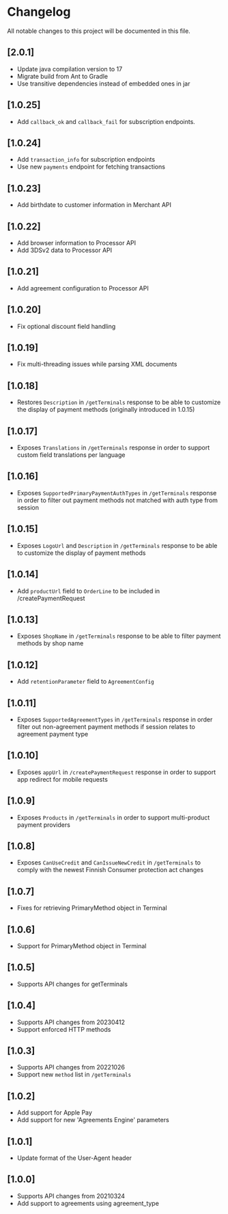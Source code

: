 # Changelog
All notable changes to this project will be documented in this file.

## [2.0.1]

- Update java compilation version to 17
- Migrate build from Ant to Gradle
- Use transitive dependencies instead of embedded ones in jar

## [1.0.25]

- Add `callback_ok` and `callback_fail` for subscription endpoints.

## [1.0.24]

- Add `transaction_info` for subscription endpoints
- Use new `payments` endpoint for fetching transactions

## [1.0.23]

- Add birthdate to customer information in Merchant API

## [1.0.22]

- Add browser information to Processor API
- Add 3DSv2 data to Processor API

## [1.0.21]

- Add agreement configuration to Processor API

## [1.0.20]

- Fix optional discount field handling

## [1.0.19]

- Fix multi-threading issues while parsing XML documents 

## [1.0.18]

- Restores `Description` in `/getTerminals` response to be able to customize the display of payment methods (originally introduced in 1.0.15)

## [1.0.17]

- Exposes `Translations` in `/getTerminals` response in order to support custom field translations per language

## [1.0.16]

- Exposes `SupportedPrimaryPaymentAuthTypes` in `/getTerminals` response in order to filter out payment methods not matched with auth type from session

## [1.0.15]

- Exposes `LogoUrl` and `Description` in `/getTerminals` response to be able to customize the display of payment methods

## [1.0.14]

- Add `productUrl` field to `OrderLine` to be included in /createPaymentRequest

## [1.0.13]

- Exposes `ShopName` in `/getTerminals` response to be able to filter payment methods by shop name

## [1.0.12]

- Add `retentionParameter` field to `AgreementConfig`

## [1.0.11]

- Exposes `SupportedAgreementTypes` in `/getTerminals` response in order filter out non-agreement payment methods if session relates to agreement payment type


## [1.0.10]

- Exposes `appUrl` in `/createPaymentRequest` response in order to support app redirect for mobile requests

## [1.0.9]

- Exposes `Products` in `/getTerminals` in order to support multi-product payment providers

## [1.0.8]

- Exposes `CanUseCredit` and `CanIssueNewCredit` in `/getTerminals` to comply with the newest Finnish Consumer protection act changes

## [1.0.7]

- Fixes for retrieving PrimaryMethod object in Terminal

## [1.0.6]

- Support for PrimaryMethod object in Terminal

## [1.0.5]

- Supports API changes for getTerminals

## [1.0.4]

- Supports API changes from 20230412
- Support enforced HTTP methods

## [1.0.3]

- Supports API changes from 20221026
- Support new `method` list in `/getTerminals`

## [1.0.2]

- Add support for Apple Pay
- Add support for new 'Agreements Engine' parameters

## [1.0.1]

- Update format of the User-Agent header

## [1.0.0]

- Supports API changes from 20210324
- Add support to agreements using agreement_type
